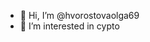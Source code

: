 - 👋 Hi, I’m @hvorostovaolga69
- 👀 I’m interested in cypto


<!---
hvorostovaolga69/hvorostovaolga69 is a ✨ special ✨ repository because its `README.md` (this file) appears on your GitHub profile.
You can click the Preview link to take a look at your changes.
--->
